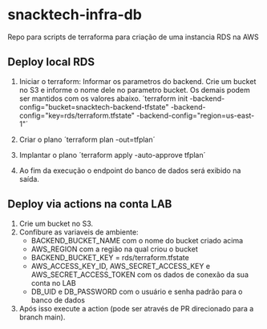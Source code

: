 # snacktech-infra-db
Repo para scripts de terraforma para criação de uma instancia RDS na AWS


## Deploy local RDS
1. Iniciar o terraform: Informar os parametros do backend. Crie um bucket no S3 e informe o nome dele no parametro bucket. Os demais podem ser mantidos com os valores abaixo.
    ´terraform init -backend-config="bucket=snacktech-backend-tfstate" -backend-config="key=rds/terraform.tfstate" -backend-config="region=us-east-1"´

2. Criar o plano
    ´terraform plan -out=tfplan´

3. Implantar o plano
    ´terraform apply -auto-approve tfplan´

4. Ao fim da execução o endpoint do banco de dados será exibido na saída.

## Deploy via actions na conta LAB

1. Crie um bucket no S3.
2. Confibure as variaveis de ambiente:
    - BACKEND_BUCKET_NAME com o nome do bucket criado acima
    - AWS_REGION com a região na qual criou o bucket
    - BACKEND_BUCKET_KEY = rds/terraform.tfstate
    - AWS_ACCESS_KEY_ID, AWS_SECRET_ACCESS_KEY e AWS_SECRET_ACCESS_TOKEN com os dados de conexão da sua conta no LAB
    - DB_UID e DB_PASSWORD com o usuário e senha padrão para o banco de dados 
3. Após isso execute a action (pode ser através de PR direcionado para a branch main).
